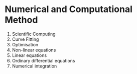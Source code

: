 # Numerical and Computational Method

1. Scientific Computing
2. Curve Fitting
3. Optimisation
4. Non-linear equations
5. Linear equations
6. Ordinary differential equations
7. Numerical integration
